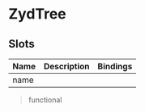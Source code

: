 # ZydTree

## Slots

| Name | Description | Bindings |
| ---- | ----------- | -------- |
| name |             |          |

> functional
